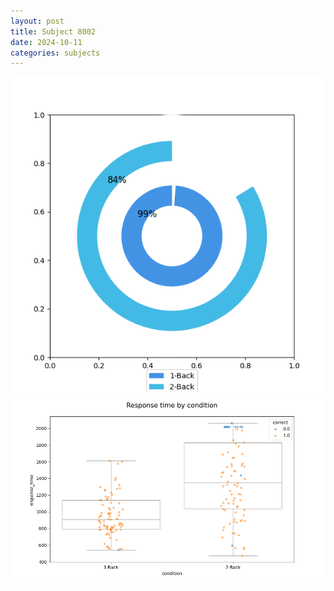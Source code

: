 ```yaml
---
layout: post
title: Subject 8002
date: 2024-10-11
categories: subjects
---
```


![](data/8002/run-10/8002_accuracy_by_condition.png)
![](data/8002/run-10/8002_response_time_by_condition.png)
